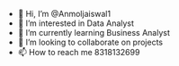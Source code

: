 - 👋 Hi, I’m @Anmoljaiswal1
- 👀 I’m interested in Data Analyst 
- 🌱 I’m currently learning Business Analyst 
- 💞️ I’m looking to collaborate on projects
- 📫 How to reach me 8318132699

<!---
Anmoljaiswal1/Anmoljaiswal1 is a ✨ special ✨ repository because its `README.md` (this file) appears on your GitHub profile.
You can click the Preview link to take a look at your changes.
--->
